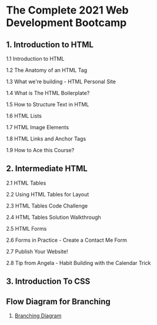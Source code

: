 # The Complete 2021 Web Development Bootcamp

## 1. Introduction to HTML

1.1 Introduction to HTML

1.2 The Anatomy of an HTML Tag

1.3 What we're building - HTML Personal Site

1.4 What is The HTML Boilerplate?

1.5 How to Structure Text in HTML

1.6 HTML Lists

1.7 HTML Image Elements

1.8 HTML Links and Anchor Tags

1.9 How to Ace this Course?

## 2. Intermediate HTML

2.1 HTML Tables

2.2 Using HTML Tables for Layout

2.3 HTML Tables Code Challenge

2.4 HTML Tables Solution Walkthrough

2.5 HTML Forms

2.6 Forms in Practice - Create a Contact Me Form

2.7 Publish Your Website!

2.8 Tip from Angela - Habit Building with the Calendar Trick

## 3. Introduction To CSS

## Flow Diagram for Branching

1. [Branching Diagram](https://app.diagrams.net/#G1kxfAaGAP3mLu0OlJ0R6ky0uNVwtAB5Fe)
